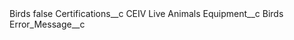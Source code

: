 <?xml version="1.0" encoding="UTF-8"?>
<CustomMetadata xmlns="http://soap.sforce.com/2006/04/metadata" xmlns:xsi="http://www.w3.org/2001/XMLSchema-instance" xmlns:xsd="http://www.w3.org/2001/XMLSchema">
    <label>Birds</label>
    <protected>false</protected>
    <values>
        <field>Certifications__c</field>
        <value xsi:type="xsd:string">CEIV Live Animals</value>
    </values>
    <values>
        <field>Equipment__c</field>
        <value xsi:type="xsd:string">Birds</value>
    </values>
    <values>
        <field>Error_Message__c</field>
        <value xsi:nil="true"/>
    </values>
</CustomMetadata>
